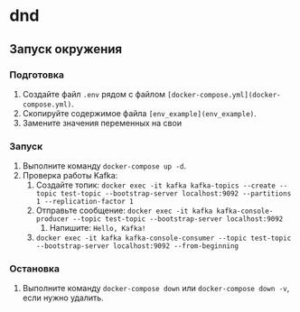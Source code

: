 # dnd

## Запуск окружения

### Подготовка

1. Создайте файл `.env` рядом с файлом `[docker-compose.yml](docker-compose.yml)`.
2. Скопируйте содержимое файла `[env_example](env_example)`.
3. Замените значения переменных на свои

### Запуск

1. Выполните команду `docker-compose up -d`.
2. Проверка работы Kafka:
   1. Создайте топик: `docker exec -it kafka kafka-topics --create --topic test-topic --bootstrap-server localhost:9092 --partitions 1 --replication-factor 1`
   2. Отправьте сообщение: `docker exec -it kafka kafka-console-producer --topic test-topic --bootstrap-server localhost:9092`
      1. Напишите: `Hello, Kafka!`
   3. `docker exec -it kafka kafka-console-consumer --topic test-topic --bootstrap-server localhost:9092 --from-beginning`

### Остановка

1. Выполните команду `docker-compose down` или `docker-compose down -v`, если нужно удалить.
